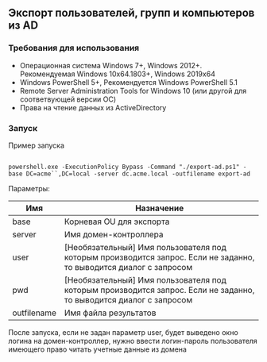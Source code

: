 ## Экспорт пользователей, групп и компьютеров из AD

### Требования для использования
+ Операционная система Windows 7+, Windows 2012+. Рекомендуемая Windows 10x64.1803+, Windows 2019x64
+ Windows PowerShell 5+, Рекомендуется Windows PowerShell 5.1
+ Remote Server Administration Tools for Windows 10 (или другой для соответвующей версии ОС)
+ Права на чтение данных из ActiveDirectory

### Запуск

Пример запуска

```

powershell.exe -ExecutionPolicy Bypass -Command "./export-ad.ps1" -base DC=acme``,DC=local -server dc.acme.local -outfilename export-ad

```
Параметры:

| Имя         | Назначение                                      |
|-------------|-------------------------------------------------|
| base        | Корневая OU для экспорта                        |
| server      | Имя домен-контроллера                           |
| user             | [Необязательный] Имя пользователя под которым производится запрос. Если не заданно, то выводится диалог с запросом |
| pwd              | [Необязательный] Имя пользователя под которым производится запрос. Если не заданно, то выводится диалог с запросом |
| outfilename | Имя файла результатов                           |

После запуска, если не задан параметр user, будет выведено окно логина на домен-контроллер, нужно ввести логин-пароль пользователя имеющего право читать учетные данные из домена

